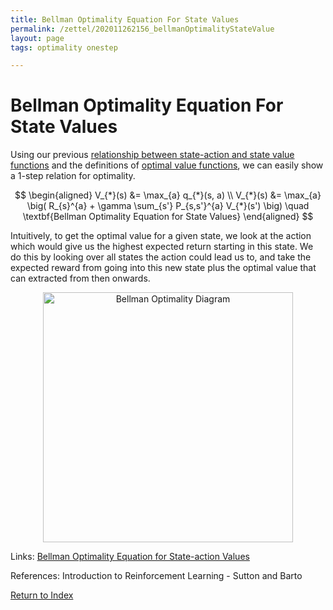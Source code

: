 ```yaml
---
title: Bellman Optimality Equation For State Values
permalink: /zettel/202011262156_bellmanOptimalityStateValue
layout: page
tags: optimality onestep

---
```

# Bellman Optimality Equation For State Values

Using our previous [relationship between state-action and state value functions](202011262125_stateActionTostatevalue) 
and the definitions of [optimal value functions](202011262033_optimalValueFunctions), 
we can easily show a 1-step relation for optimality.

$$
\begin{aligned}
V_{*}(s) &= \max_{a} q_{*}(s, a) \\
V_{*}(s) &= \max_{a} \big( R_{s}^{a} + \gamma \sum_{s'} P_{s,s'}^{a} V_{*}(s') \big) \quad \textbf{Bellman Optimality Equation for State Values}
\end{aligned}
$$

Intuitively, to get the optimal value for a given state, we look at the action which would give us the highest expected 
return starting in this state. We do this by looking over all states the action could lead us to, and take the expected 
reward from going into this new state plus the optimal value that can extracted from then onwards. 

<center><img src="https://miro.medium.com/max/1058/1*6YVaMjuJV2IuZb6y_Zpo2w.png"
     alt="Bellman Optimality Diagram"
     class="center"
     style="width: 400px;" /></center>

Links: [Bellman Optimality Equation for State-action Values](202011291755_bellmanOptimalityStateActionValue)

References: Introduction to Reinforcement Learning - Sutton and Barto

[Return to Index](index)